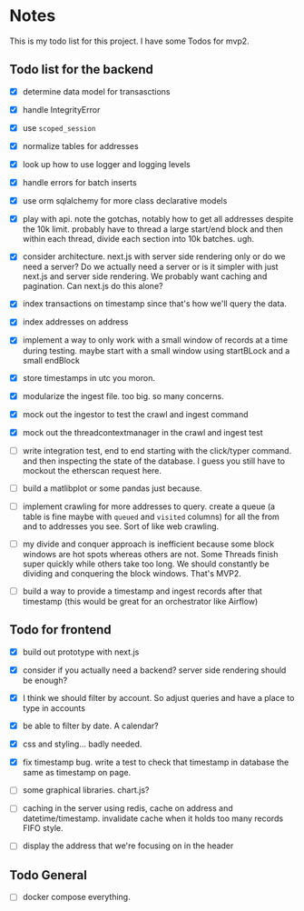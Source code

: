# Notes

This is my todo list for this project. I have some Todos for mvp2.

## Todo list for the backend

- [x] determine data model for transasctions
- [x] handle IntegrityError
- [x] use `scoped_session`
- [x] normalize tables for addresses
- [x] look up how to use logger and logging levels
- [x] handle errors for batch inserts
- [x] use orm sqlalchemy for more class declarative models
- [x] play with api. note the gotchas, notably how to get all addresses despite the 10k limit. probably have to thread a large start/end block and then within each thread, divide each section into 10k batches. ugh.
- [x] consider architecture. next.js with server side rendering only or do we need a server? Do we actually need a server or is it simpler with just next.js and server side rendering. We probably want caching and pagination. Can next.js do this alone?
- [x] index transactions on timestamp since that's how we'll query the data.
- [x] index addresses on address
- [x] implement a way to only work with a small window of records at a time during testing. maybe start with a small window using startBLock and a small endBlock
- [x] store timestamps in utc you moron.
- [x] modularize the ingest file. too big. so many concerns.
- [x] mock out the ingestor to test the crawl and ingest command
- [x] mock out the threadcontextmanager in the crawl and ingest test
- [ ] write integration test, end to end starting with the click/typer command. and then inspecting the state of the database. I guess you still have to mockout the etherscan request here.
- [ ] build a matlibplot or some pandas just because.
- [ ] implement crawling for more addresses to query. create a queue (a table is fine maybe with `queued` and `visited` columns) for all the from and to addresses you see. Sort of like web crawling.
- [ ] my divide and conquer approach is inefficient because some block windows are hot spots whereas others are not. Some Threads finish super quickly while others take too long. We should constantly be dividing and conquering the block windows. That's MVP2.
- [ ] build a way to provide a timestamp and ingest records after that timestamp (this would be great for an orchestrator like Airflow)


## Todo for frontend
- [x] build out prototype with next.js
- [x] consider if you actually need a backend? server side rendering should be enough?
- [x] I think we should filter by account. So adjust queries and have a place to type in accounts
- [x] be able to filter by date. A calendar?
- [x] css and styling... badly needed.
- [x] fix  timestamp bug. write a test to check that timestamp in database the same as timestamp on page.
- [ ] some graphical libraries. chart.js?
- [ ] caching in the server using redis, cache on address and datetime/timestamp. invalidate cache when it holds too many records FIFO style.
- [ ] display the address that we're focusing on in the header


## Todo General
- [ ] docker compose everything.
